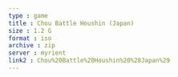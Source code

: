 ```yaml
---
type : game
title : Chou Battle Houshin (Japan)
size : 1.2 G
format : iso
archive : zip
server : myrient
link2 : Chou%20Battle%20Houshin%20%28Japan%29
---
```

